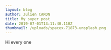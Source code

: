```yaml
---
layout: blog
author: Julien CARON
title: My super post
date: 2019-07-01T13:11:40.110Z
thumbnail: /uploads/spacex-71873-unsplash.png
---
```

Hi every one
